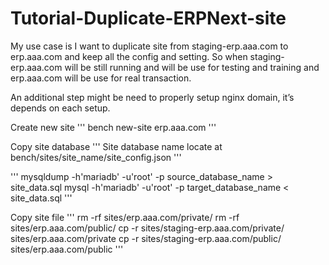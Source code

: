# Tutorial-Duplicate-ERPNext-site

My use case is I want to duplicate site from staging-erp.aaa.com to erp.aaa.com and keep all the config and setting. So when staging-erp.aaa.com will be still running and will be use for testing and training and erp.aaa.com will be use for real transaction.

An additional step might be need to properly setup nginx domain, it’s depends on each setup.

Create new site
'''
bench new-site erp.aaa.com
'''

Copy site database
'''
Site database name locate at bench/sites/site_name/site_config.json
'''

'''
mysqldump -h'mariadb' -u'root' -p source_database_name > site_data.sql
mysql -h'mariadb' -u'root' -p target_database_name < site_data.sql
'''

Copy site file
'''
rm -rf sites/erp.aaa.com/private/
rm -rf sites/erp.aaa.com/public/
cp -r sites/staging-erp.aaa.com/private/ sites/erp.aaa.com/private
cp -r sites/staging-erp.aaa.com/public/ sites/erp.aaa.com/public
'''
